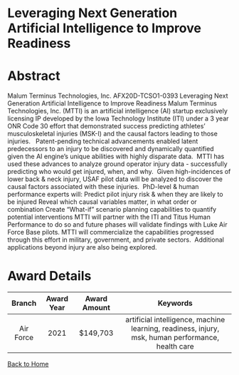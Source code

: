 
Leveraging Next Generation Artificial Intelligence to Improve Readiness
=======================================================================

# Abstract


Malum Terminus Technologies, Inc. AFX20D-TCSO1-0393 Leveraging Next Generation Artificial Intelligence to Improve Readiness Malum Terminus Technologies, Inc. (MTTI) is an artificial intelligence (AI) startup exclusively licensing IP developed by the Iowa Technology Institute (ITI) under a 3 year ONR Code 30 effort that demonstrated success predicting athletes’ musculoskeletal injuries (MSK-I) and the causal factors leading to those injuries.   Patent-pending technical advancements enabled latent predecessors to an injury to be discovered and dynamically quantified given the AI engine’s unique abilities with highly disparate data.  MTTI has used these advances to analyze ground operator injury data - successfully predicting who would get injured, when, and why.  Given high-incidences of lower back & neck injury, USAF pilot data will be analyzed to discover the causal factors associated with these injuries.  PhD-level & human performance experts will: Predict pilot injury risk & when they are likely to be injured Reveal which causal variables matter, in what order or combination Create “What-if” scenario planning capabilities to quantify potential interventions MTTI will partner with the ITI and Titus Human Performance to do so and future phases will validate findings with Luke Air Force Base pilots. MTTI will commercialize the capabilities progressed through this effort in military, government, and private sectors.  Additional applications beyond injury are also being explored.    

# Award Details

|Branch|Award Year|Award Amount|Keywords|
| :---: | :---: | :---: | :---: |
|Air Force|2021|$149,703|artificial intelligence, machine learning, readiness, injury, msk, human performance, health care|
  
  


[Back to Home](https://github.com/chrischow/dod_sbir_awards#1787)